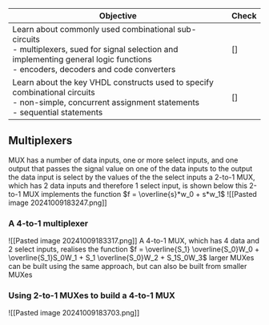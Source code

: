 
| Objective                                                                                                                                                                              | Check |
| -------------------------------------------------------------------------------------------------------------------------------------------------------------------------------------- | ----- |
| Learn about commonly used combinational sub-circuits<br>- multiplexers, sued for signal selection and implementing general logic functions<br>- encoders, decoders and code converters | []    |
| Learn about the key VHDL constructs used to specify combinational circuits<br>- non-simple, concurrent assignment statements<br>- sequential statements                                | []    |

## Multiplexers
MUX has a number of data inputs, one or more select inputs, and one output that
	passes the signal value on one of the data inputs to the output
	the data input is select by the values of the the select inputs
a 2-to-1 MUX, which has 2 data inputs and therefore 1 select input, is shown below
	this 2-to-1 MUX implements the function $f = \overline{s}*w_0 + s*w_1$
![[Pasted image 20241009183247.png]]

### A 4-to-1 multiplexer
![[Pasted image 20241009183317.png]]
A 4-to-1 MUX, which has 4 data and 2 select inputs, realises the function
$f = \overline{S_1} \overline{S_0}W_0 + \overline{S_1}S_0W_1 + S_1 \overline{S_0}W_2 + S_1S_0W_3$
larger MUXes can be built using the same approach, but can also be built from smaller MUXes

### Using 2-to-1 MUXes to build a 4-to-1 MUX
![[Pasted image 20241009183703.png]]

